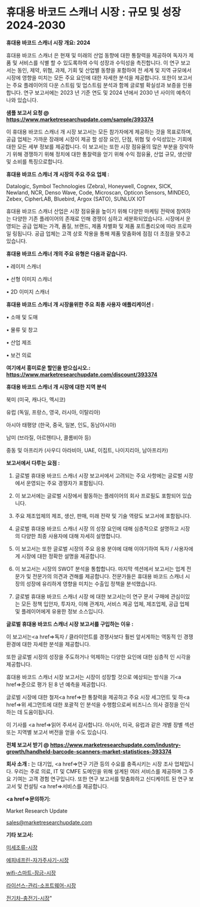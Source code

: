 # 휴대용 바코드 스캐너 시장 : 규모 및 성장 2024-2030

<strong>휴대용 바코드 스캐너 시장 개요: 2024</strong>

휴대용 바코드 스캐너 은 현재 및 미래의 산업 동향에 대한 통찰력을 제공하여 독자가 제품 및 서비스를 식별 할 수 있도록하여 수익 성장과 수익성을 촉진합니다. 이 연구 보고서는 동인, 제약, 위협, 과제, 기회 및 산업별 동향을 포함하여 전 세계 및 지역 규모에서 시장에 영향을 미치는 모든 주요 요인에 대한 자세한 분석을 제공합니다. 또한이 보고서는 주요 플레이어의 다운 스트림 및 업스트림 분석과 함께 글로벌 확실성과 보증을 인용합니다. 연구 보고서에는 2023 년 기준 연도 및 2024 년에서 2030 년 사이의 예측이 나와 있습니다.



<strong>샘플 보고서 요청 @ <a href=https://www.marketresearchupdate.com/sample/393374>https://www.marketresearchupdate.com/sample/393374</a></strong>

이 휴대용 바코드 스캐너 개 시장 보고서는 모든 참가자에게 제공하는 것을 목표로하며, 공급 업체는 가까운 장래에 시장이 제공 할 성장 요인, 단점, 위협 및 수익성있는 기회에 대한 모든 세부 정보를 제공합니다. 이 보고서는 또한 시장 점유율의 많은 부분을 장악하기 위해 경쟁하기 위해 정치에 대한 통찰력을 얻기 위해 수익 점유율, 산업 규모, 생산량 및 소비를 특징으로합니다.



<strong>휴대용 바코드 스캐너 개 시장의 주요 주요 업체 :</strong>

Datalogic, Symbol Technologies (Zebra), Honeywell, Cognex, SICK, Newland, NCR, Denso Wave, Code, Microscan, Opticon Sensors, MINDEO, Zebex, CipherLAB, Bluebird, Argox (SATO), SUNLUX IOT

휴대용 바코드 스캐너 산업은 시장 점유율을 높이기 위해 다양한 마케팅 전략에 참여하는 다양한 기존 플레이어의 존재로 인해 경쟁이 심하고 세분화되었습니다. 시장에서 운영되는 공급 업체는 가격, 품질, 브랜드, 제품 차별화 및 제품 포트폴리오에 따라 프로파일 링됩니다. 공급 업체는 고객 상호 작용을 통해 제품 맞춤화에 점점 더 초점을 맞추고 있습니다.



<strong>휴대용 바코드 스캐너 개의 주요 유형은 다음과 같습니다.</strong>

• 레이저 스캐너

• 선형 이미지 스캐너

• 2D 이미지 스캐너



<strong>휴대용 바코드 스캐너 개 시장을위한 주요 최종 사용자 애플리케이션 :</strong>

• 소매 및 도매

• 물류 및 창고

• 산업 제조

• 보건 의료



<strong>여기에서 흥미로운 할인을 받으십시오.: <a href=https://www.marketresearchupdate.com/discount/393374>https://www.marketresearchupdate.com/discount/393374</a></strong>



<strong>휴대용 바코드 스캐너 개 시장에 대한 지역 분석</strong>

북미 (미국, 캐나다, 멕시코)

유럽 (독일, 프랑스, 영국, 러시아, 이탈리아)

아시아 태평양 (한국, 중국, 일본, 인도, 동남아시아)

남미 (브라질, 아르헨티나, 콜롬비아 등)

중동 및 아프리카 (사우디 아라비아, UAE, 이집트, 나이지리아, 남아프리카)



<strong>보고서에서 다루는 요점 :</strong>

1. 글로벌 휴대용 바코드 스캐너 시장 보고서에서 고려되는 주요 사항에는 글로벌 시장에서 운영되는 주요 경쟁자가 포함됩니다.

2. 이 보고서에는 글로벌 시장에서 활동하는 플레이어의 회사 프로필도 포함되어 있습니다.

3. 주요 제조업체의 제조, 생산, 판매, 미래 전략 및 기술 역량도 보고서에 포함됩니다.

4. 글로벌 휴대용 바코드 스캐너 시장 의 성장 요인에 대해 심층적으로 설명하고 시장의 다양한 최종 사용자에 대해 자세히 설명합니다.

5. 이 보고서는 또한 글로벌 시장의 주요 응용 분야에 대해 이야기하여 독자 / 사용자에게 시장에 대한 정확한 설명을 제공합니다.

6. 이 보고서는 시장의 SWOT 분석을 통합합니다. 마지막 섹션에서 보고서는 업계 전문가 및 전문가의 의견과 견해를 제공합니다. 전문가들은 휴대용 바코드 스캐너 시장의 성장에 유리하게 영향을 미치는 수출입 정책을 분석했습니다.

7. 글로벌 휴대용 바코드 스캐너 시장 에 대한 보고서는이 연구 문서 구매에 관심이있는 모든 정책 입안자, 투자자, 이해 관계자, 서비스 제공 업체, 제조업체, 공급 업체 및 플레이어에게 유용한 정보 소스입니다.



<strong>글로벌 휴대용 바코드 스캐너 시장 보고서를 구입하는 이유 :</strong>

이 보고서는<a href=>독자 / 클</a>라이언트를 경쟁사보다 훨씬 앞서게하는 역동적 인 경쟁 환경에 대한 자세한 분석을 제공합니다.

또한 글로벌 시장의 성장을 주도하거나 억제하는 다양한 요인에 대한 심층적 인 시각을 제공합니다.

휴대용 바코드 스캐너 시장 보고서는 시장이 성장할 것으로 예상되는 방식을 기<a href=>준으로</a> 평가 된 8 년 예측을 제공합니다.

글로벌 시장에 대한 철저<a href=>한 통찰력</a>을 제공하고 주요 시장 세그먼트 및 하<a href=>위 세그</a>먼트에 대한 포괄적 인 분석을 수행함으로써 비즈니스 의사 결정을 인식하는 데 도움이됩니다.

이 기사를 <a href=>읽어 주</a>셔서 감사합니다. 아시아, 미국, 유럽과 같은 개별 장별 섹션 또는 지역별 보고서 버전을 얻을 수도 있습니다.



<strong>전체 보고서 받기 @ <a href=https://www.marketresearchupdate.com/industry-growth/handheld-barcode-scanners-market-statistices-393374>https://www.marketresearchupdate.com/industry-growth/handheld-barcode-scanners-market-statistices-393374</a></strong>



<strong>회사 소개 :</strong>
는 대기업, <a href=>연구 기</a>관 등의 수요를 충족시키는 시장 조사 업체입니다. 우리는 주로 의료, IT 및 CMFE 도메인을 위해 설계된 여러 서비스를 제공하며 그 주요 기여는 고객 경험 연구입니다. 또한 연구 보고서를 맞춤화하고 신디케이트 된 연구 보고서 및 컨설팅 <a href=>서비</a>스를 제공합니다.



<strong><a href=>문의하기:</a></strong>

Market Research Update

sales@marketresearchupdate.com



<strong>기타 보고서:</strong>

<a href=https://www.linkedin.com/pulse/미세조류-시장-세분화-연구-및-목표-고객2029년-isdailynews/>미세조류-시장</a>

<a href=https://www.linkedin.com/pulse/에피네프린-자가주사기-시장-경쟁-분석-및-성장-잠재력-2029-trend-tracking-tips-360-analysis-nu6df/>에피네프린-자가주사기-시장</a>

<a href=https://www.linkedin.com/pulse/wifi-스마트-잠금-시장-동향-및-성장-전망-trendsetters-talk-360-analysis-thrrf/>wifi-스마트-잠금-시장</a>

<a href=https://www.linkedin.com/pulse/라이선스-관리-소프트웨어-시장-동향-및-성장-전망-data-dive-diaries-24-analysis-vp5df/>라이선스-관리-소프트웨어-시장</a>

<a href=https://www.linkedin.com/pulse/전기차-충전기-시장-진입-전략-및-위험-평가2029년-data-dive-diaries-24-analysis-9ecxf/>전기차-충전기-시장</a>"
